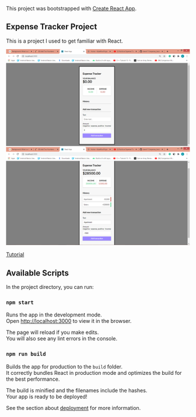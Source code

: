 This project was bootstrapped with [Create React App](https://github.com/facebook/create-react-app).

## Expense Tracker Project
This is a project I used to get familiar with React.

![image1](images/empty.png)
![image2](images/filled.png)

[Tutorial](https://www.youtube.com/watch?v=XuFDcZABiDQ&t=2283s)

## Available Scripts

In the project directory, you can run:

### `npm start`

Runs the app in the development mode.<br />
Open [http://localhost:3000](http://localhost:3000) to view it in the browser.

The page will reload if you make edits.<br />
You will also see any lint errors in the console.


### `npm run build`

Builds the app for production to the `build` folder.<br />
It correctly bundles React in production mode and optimizes the build for the best performance.

The build is minified and the filenames include the hashes.<br />
Your app is ready to be deployed!

See the section about [deployment](https://facebook.github.io/create-react-app/docs/deployment) for more information.

